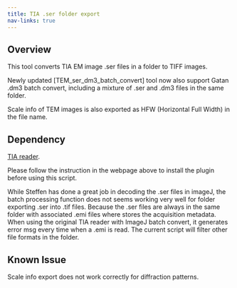 ```yaml
---
title: TIA .ser folder export
nav-links: true
---
```


## **Overview**

This tool converts TIA EM image .ser files in a folder to TIFF images.

Newly updated \[TEM\_ser\_dm3\_batch\_convert\] tool now also support Gatan .dm3 batch convert, including a mixture of .ser and .dm3 files in the same folder.

Scale info of TEM images is also exported as HFW (Horizontal Full Width) in the file name.

## **Dependency**

[TIA reader](https://imagej.net/ij/plugins/tia-reader.html).

Please follow the instruction in the webpage above to install the plugin before using this script.

While Steffen has done a great job in decoding the .ser files in imageJ, the batch processing function does not seems working very well for folder exporting .ser into .tif files. Because the .ser files are always in the same folder with associated .emi files where stores the acquisition metadata. When using the original TIA reader with ImageJ batch convert, it generates error msg every time when a .emi is read. The current script will filter other file formats in the folder.

## **Known Issue**

Scale info export does not work correctly for diffraction patterns.
